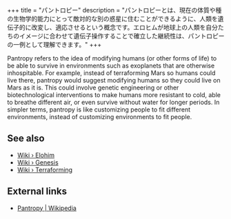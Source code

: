 +++
title = "パントロピー"
description = "パントロピーとは、現在の体質や種の生物学的能力にとって敵対的な別の惑星に住むことができるように、人類を遺伝子的に改変し、適応させるという概念です。エロヒムが地球上の人類を自分たちのイメージに合わせて遺伝子操作することで確立した継続性は、パントロピーの一例として理解できます。"
+++

Pantropy refers to the idea of modifying humans (or other forms of life) to be able to survive in environments such as exoplanets that are otherwise inhospitable. For example, instead of terraforming Mars so humans could live there, pantropy would suggest modifying humans so they could live on Mars as it is. This could involve genetic engineering or other biotechnological interventions to make humans more resistant to cold, able to breathe different air, or even survive without water for longer periods. In simpler terms, pantropy is like customizing people to fit different environments, instead of customizing environments to fit people.

## See also

- [Wiki › Elohim](../../wiki/elohim/)
- [Wiki › Genesis](../../wiki/genesis/)
- [Wiki › Terraforming](../../wiki/terraforming/)

## External links

- [Pantropy | Wikipedia](https://en.wikipedia.org/wiki/Pantropy)